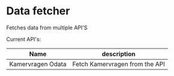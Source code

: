 # Data fetcher

Fetches data from multiple API'S

Current API's:

|Name| description |
|--|--|
| Kamervragen Odata| Fetch Kamervragen from the API|
